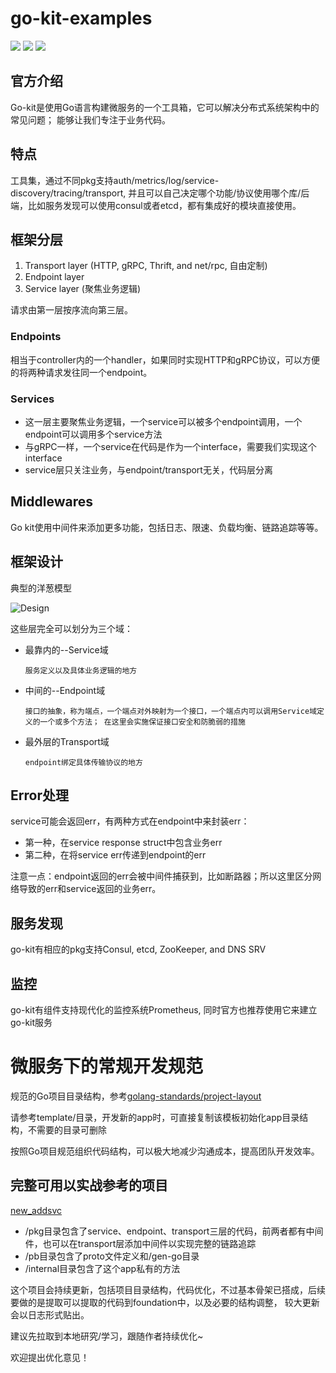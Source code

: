 # go-kit-examples

[![](https://img.shields.io/static/v1?label=Github&message=go-kit&color=important)](https://github.com/go-kit/kit)
![](https://badgen.net/github/stars/go-kit/kit)
![](https://badgen.net/github/release/go-kit/kit)

## 官方介绍
Go-kit是使用Go语言构建微服务的一个工具箱，它可以解决分布式系统架构中的常见问题；
能够让我们专注于业务代码。


## 特点

工具集，通过不同pkg支持auth/metrics/log/service-discovery/tracing/transport, 
并且可以自己决定哪个功能/协议使用哪个库/后端，比如服务发现可以使用consul或者etcd，都有集成好的模块直接使用。

## 框架分层

 1. Transport layer (HTTP, gRPC, Thrift, and net/rpc, 自由定制)
 2. Endpoint layer
 3. Service layer (聚焦业务逻辑)

请求由第一层按序流向第三层。 

### Endpoints

   相当于controller内的一个handler，如果同时实现HTTP和gRPC协议，可以方便的将两种请求发往同一个endpoint。

### Services

  - 这一层主要聚焦业务逻辑，一个service可以被多个endpoint调用，一个endpoint可以调用多个service方法
  - 与gRPC一样，一个service在代码是作为一个interface，需要我们实现这个interface
  - service层只关注业务，与endpoint/transport无关，代码层分离
  
## Middlewares
 
 Go kit使用中间件来添加更多功能，包括日志、限速、负载均衡、链路追踪等等。
 
## 框架设计
典型的洋葱模型

![Design](https://gokit.io/faq/onion.png)

这些层完全可以划分为三个域：

-   最靠内的--Service域

    `服务定义以及具体业务逻辑的地方`
-   中间的--Endpoint域

    `接口的抽象，称为端点，一个端点对外映射为一个接口，一个端点内可以调用Service域定义的一个或多个方法；
    在这里会实施保证接口安全和防脆弱的措施
    `
-  最外层的Transport域

    `endpoint绑定具体传输协议的地方`
    
## Error处理

service可能会返回err，有两种方式在endpoint中来封装err：

-  第一种，在service response struct中包含业务err
-  第二种，在将service err传递到endpoint的err

注意一点：endpoint返回的err会被中间件捕获到，比如断路器；所以这里区分网络导致的err和service返回的业务err。


## 服务发现

go-kit有相应的pkg支持Consul, etcd, ZooKeeper, and DNS SRV

## 监控

go-kit有组件支持现代化的监控系统Prometheus, 同时官方也推荐使用它来建立go-kit服务

# 微服务下的常规开发规范

规范的Go项目目录结构，参考[golang-standards/project-layout](https://github.com/golang-standards/project-layout/blob/master/README_zh.md)
    
请参考template/目录，开发新的app时，可直接复制该模板初始化app目录结构，不需要的目录可删除

按照Go项目规范组织代码结构，可以极大地减少沟通成本，提高团队开发效率。

## 完整可用以实战参考的项目

[new_addsvc](https://github.com/chaseSpace/go-kit-examples/tree/master/new_addsvc)

- /pkg目录包含了service、endpoint、transport三层的代码，前两者都有中间件，也可以在transport层添加中间件以实现完整的链路追踪
- /pb目录包含了proto文件定义和/gen-go目录
- /internal目录包含了这个app私有的方法

这个项目会持续更新，包括项目目录结构，代码优化，不过基本骨架已搭成，后续要做的是提取可以提取的代码到foundation中，以及必要的结构调整，
较大更新会以日志形式贴出。

建议先拉取到本地研究/学习，跟随作者持续优化~

欢迎提出优化意见！